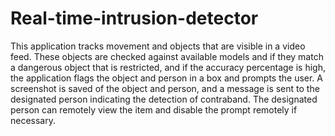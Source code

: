 # Real-time-intrusion-detector
This application tracks movement and objects that are visible in a video feed. 
These objects are checked against available models and if they match a dangerous object that is restricted, and if the accuracy percentage is high, the application flags the object and person in a box and prompts the user. 
A screenshot is saved of the object and person, and a message is sent to the designated person indicating the detection of contraband. The designated person can remotely view the item and disable the prompt remotely if necessary.
